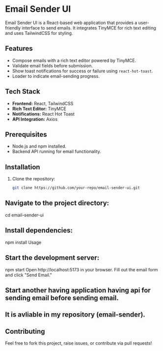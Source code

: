 # Email Sender UI

Email Sender UI is a React-based web application that provides a user-friendly interface to send emails. It integrates TinyMCE for rich text editing and uses TailwindCSS for styling.

## Features
- Compose emails with a rich text editor powered by TinyMCE.
- Validate email fields before submission.
- Show toast notifications for success or failure using `react-hot-toast`.
- Loader to indicate email-sending progress.

## Tech Stack
- **Frontend:** React, TailwindCSS
- **Rich Text Editor:** TinyMCE
- **Notifications:** React Hot Toast
- **API Integration:** Axios

## Prerequisites
- Node.js and npm installed.
- Backend API running for email functionality.

## Installation
1. Clone the repository:
   ```bash
   git clone https://github.com/your-repo/email-sender-ui.git
## Navigate to the project directory:

cd email-sender-ui
## Install dependencies:
npm install
Usage

## Start the development server:
npm start
Open http://localhost:5173 in your browser.
Fill out the email form and click "Send Email."

## Start another having application having api for sending email before sending email.
## It is avliable in my repository  (email-sender).

## Contributing
Feel free to fork this project, raise issues, or contribute via pull requests!
